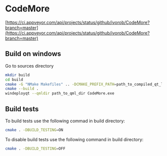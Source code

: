 # CodeMore

[https://ci.appveyor.com/api/projects/status/github/ivorob/CodeMore?branch=master](https://ci.appveyor.com/api/projects/status/github/ivorob/CodeMore?branch=master)

## Build on windows

Go to sources directory

```sh
mkdir build
cd build
cmake -G "NMake Makefiles" .. -DCMAKE_PREFIX_PATH=path_to_compiled_qt_libraries
cmake --build .
windeployqt --qmldir path_to_qml_dir CodeMore.exe
```

## Build tests

To build tests use the following commad in build directory:

```sh
cmake . -DBUILD_TESTING=ON
```

To disable build tests use the following command in build directory:

```sh
cmake . -DBUILD_TESTING=OFF
```
